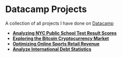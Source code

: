 # Datacamp Projects

A collection of all projects I have done on [Datacamp](https://app.datacamp.com/learn)

- [__Analyzing NYC Public School Test Result Scores__](https://github.com/ssarrayya/datacamp-projects/tree/main/Analyzing%20NYC%20Public%20School%20Test%20Result%20Scores)
- [__Exploring the Bitcoin Cryptocurrency Market__](https://github.com/ssarrayya/datacamp-projects/tree/main/Exploring%20the%20Bitcoin%20Cryptocurrency%20Market)
- [__Optimizing Online Sports Retail Revenue__](https://github.com/ssarrayya/datacamp-projects/tree/main/Optimizing%20Online%20Sports%20Retail%20Revenue)
- [__Analyze International Debt Statistics__](https://github.com/ssarrayya/datacamp-projects/tree/main/Analyze%20International%20Debt%20Statistics)
